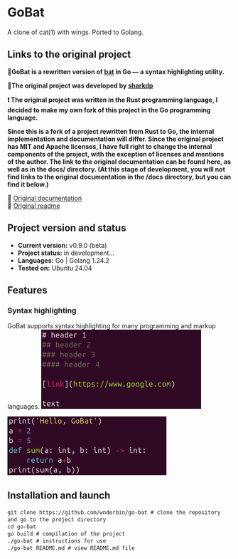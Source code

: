 # GoBat
A clone of cat(1) with wings. Ported to Golang.

## Links to the original project
**🔸GoBat is a rewritten version of [bat](https://github.com/sharkdp/bat) in Go — a syntax highlighting utility.**

**🔸The original project was developed by [sharkdp](https://github.com/sharkdp)**

**❗ The original project was written in the Rust programming language, I decided to make my own fork of this project in the Go programming language.**

**Since this is a fork of a project rewritten from Rust to Go, the internal implementation and documentation will differ. Since the original project has MIT and Apache licenses, I have full right to change the internal components of the project, with the exception of licenses and mentions of the author. The link to the original documentation can be found here, as well as in the docs/ directory. (At this stage of development, you will not find links to the original documentation in the /docs directory, but you can find it below.)**

🔹 [Original documentation](https://github.com/sharkdp/bat/tree/master/doc) \
🔹 [Original readme](https://github.com/sharkdp/bat/blob/master/README.md)

## Project version and status
* **Current version:** v0.9.0 (beta) 
* **Project status:** in development... 
* **Languages:** Go | Golang 1.24.2 
* **Tested on:** Ubuntu 24.04

## Features
### Syntax highlighting
GoBat supports syntax highlighting for many programming and markup languages.
![](images/markdown.png)

![](images/python3.png)

## Installation and launch
```
git clone https://github.com/wnderbin/go-bat # clone the repository and go to the project directory
cd go-bat
go build # compilation of the project
./go-bat # instructions for use
./go-bat README.md # view README.md file
```
